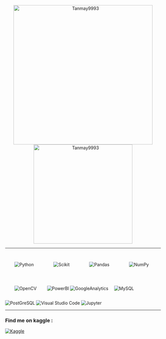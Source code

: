 
<div align="center" >


<img align="center" src="https://github-readme-stats.vercel.app/api?username=Tanmay9993&theme=default&show_icons=true&locale=en" width="450" alt="Tanmay9993" /> 
    
<img align="center" src="https://github-readme-stats.vercel.app/api/top-langs?username=Tanmay9993&show_icons=true&locale=en&langs_count=8" width="320" alt="Tanmay9993"/>
                                                                                                                      <!-- &layout = compact -->
</div>


<hr >
<div align="center" style = " border : true">
<p align = "left">       
<img style="margin: 30px" alt="Python"
    src="https://img.shields.io/badge/Python-FFD43B?style=for-the-badge&logo=python&logoColor=darkblue" />  
 <img style="margin: 30px" alt="Scikit"
    src="https://img.shields.io/badge/scikit_learn-F7931E?style=for-the-badge&logo=scikit-learn&logoColor=blue" />   
<img style="margin: 30px" alt="Pandas"
    src="https://img.shields.io/badge/Pandas-2C2D72?style=for-the-badge&logo=pandas&logoColor=white" />    
<img style="margin: 30px" alt="NumPy"
    src="https://img.shields.io/badge/Numpy-777BB4?style=for-the-badge&logo=numpy&logoColor=white" />
<img alt="OpenCV" style="margin: 30px"
     src="https://img.shields.io/badge/opencv-%23white.svg?&style=for-the-badge&logo=opencv&logoColor=tomato"/>
 <img alt="PowerBI" 
     src="https://img.shields.io/badge/PowerBI-F2C811?style=for-the-badge&logo=Power%20BI&logoColor=white" />
 <img alt="GoogleAnalytics" 
     src="https://img.shields.io/badge/Data%20Studio-E37400?style=for-the-badge&logo=google%20analytics&logoColor=steelblue&color=turquoise" />
 <img style="margin: 15px" alt="MySQL"
    src="https://img.shields.io/badge/MySQL-00000F?style=for-the-badge&logo=mysql&logoColor=white" />   
 <img alt="PostGreSQL" 
     src="https://img.shields.io/badge/PostgreSQL-316192?style=for-the-badge&logo=postgresql&logoColor=white" />
<img alt="Visual Studio Code"
     src="https://img.shields.io/badge/VisualStudioCode-0078d7.svg?&style=for-the-badge&logo=visual-studio-code&logoColor=white"/>
<img alt="Jupyter" 
     src="https://img.shields.io/badge/Jupyter-%23F37626.svg?&style=for-the-badge&logo=Jupyter&logoColor=white" />

 
 
<hr>
</p>
</div>


### Find me on kaggle :

<a href="https://www.kaggle.com/tanmayunhale">
<img alt="Kaggle"
src="https://img.shields.io/badge/Kaggle-20BEFF?style=for-the-badge&logo=Kaggle&logoColor=white" />
</a>

